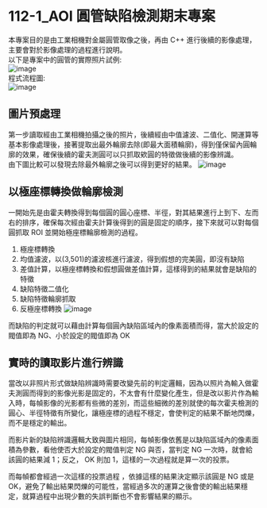 # 112-1_AOI 圓管缺陷檢測期末專案

本專案目的是由工業相機對金屬圓管取像之後，再由 C++ 進行後續的影像處理，主要會對於影像處理的過程進行說明。<br>
以下是專案中的圓管的實際照片試例:<br>
![image](https://github.com/ming0071/112-1_AOI-final-project/blob/main/docs/tube.png)<br>
程式流程圖:<br>
![image](https://github.com/ming0071/112-1_AOI-final-project/blob/main/docs/circle.png)

## 圖片預處理

第一步讀取經由工業相機拍攝之後的照片，後續經由中值濾波、二值化、開運算等基本影像處理後，接著提取出最外輪廓去除(即最大面積輪廓)，得到僅保留內圓輪廓的效果，確保後續的霍夫測圓可以只抓取欸圓的特徵做後續的影像辨識。<br>
由下圖比較可以發現去除最外輪廓之後可以得到更好的結果。
![image](https://github.com/ming0071/112-1_AOI-final-project/blob/main/docs/pre-process.png)

## 以極座標轉換做輪廓檢測

一開始先是由霍夫轉換得到每個圓的圓心座標、半徑，對其結果進行上到下、左而右的排序，確保每次經由霍夫計算後得到的圓是固定的順序，接下來就可以對每個圓抓取 ROI 並開始極座標輪廓檢測的過程。<br>
1. 極座標轉換
2. 均值濾波，以(3,501)的濾波核進行濾波，得到假想的完美圓，即沒有缺陷
3. 差值計算，以極座標轉換和假想圓做差值計算，這樣得到的結果就會是缺陷的特徵
4. 缺陷特徵二值化
5. 缺陷特徵輪廓抓取
6. 反極座標轉換
![image](https://github.com/ming0071/112-1_AOI-final-project/blob/main/docs/process.png)

而缺陷的判定就可以藉由計算每個圓內缺陷區域內的像素面積而得，當大於設定的閥值即為 NG、小於設定的閥值即為 OK

## 實時的讀取影片進行辨識

當改以非照片形式做缺陷辨識時需要改變先前的判定邏輯，因為以照片為輸入做霍夫測圓而得到的影像光影是固定的，不太會有什麼變化產生，但是改以影片作為輸入時，每幀影像的光影都有些微的差別，而這些細微的差別就使的每次霍夫檢測的圓心、半徑特徵有所變化，讓極座標的過程不穩定，會使判定的結果不斷地閃爍，而不是穩定的輸出。

而影片新的缺陷辨識邏輯大致與圖片相同，每幀影像依舊是以缺陷區域內的像素面積為參數，看他使否大於設定的閥值判定 NG 與否，當判定 NG 一次時，就會給該圓的結果減 1；反之， OK 則加 1，這樣的一次過程就是算一次的投票。

而每幀都會經過一次這樣的投票過程 ，依據這樣的結果決定顯示該圓是 NG 或是 OK，避免了輸出結果閃爍的可能性，當經過多次的運算之後會使的輸出結果穩定，就算過程中出現少數的失誤判斷也不會影響結果的顯示。